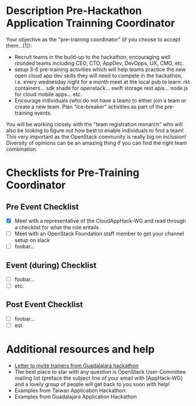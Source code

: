 # Description Pre-Hackathon Application Trainning Coordinator

Your objective as the "pre-training coordinator" (if you choose to accept them...[1]):
 * Recruit teams in the build-up to the hackathon, encouraging well rounded teams including CEO, CTO, AppDev, DevOpps, UX, CMO, etc.
 * setup 3-6 pre-training activities which will help teams practice the new open cloud app dev skills they will need to compete in the hackathon, i.e. every wednesday night for a month meet at the local pub to learn: rkt containers... sdk shade for openstack... swift storage rest apis... node.js for cloud mobile apps... etc.
 * Encourage individuals (who do not have a team) to either join a team or create a new team.  Plan "ice-breaker" activities as part of the pre-training events.

You will be working closely with the "team registration monarch" who will also be looking to figure out how best to enable individuals to find a team!  This very important as the OpenStack community is really big on inclusion!  Diversity of opinions can be an amazing thing if you can find the right team combination.

# Checklists for Pre-Training Coordinator

## Pre Event Checklist

- [X] Meet with a representative of the CloudAppHack-WG and read through a checklist for what the role entails.
- [ ] Meet with an OpenStack Foundation staff member to get your channel setup on slack
- [ ] foobar...

## Event (during) Checklist

- [ ] foobar...
- [ ] etc.

## Post Event Checklist

- [ ] foobar...
- [ ] est.

# Additional resources and help

 * [Letter to invite trainers from Guadalajara hackathon](https://docs.google.com/document/d/1xTpzNlcERRi5loUOKJ3XImnm_BNJ84v1EPvmtlfivqk/edit)
 * The best place to star with any question is OpenStack User-Committee mailing list (preface the subject line of your email with [AppHack-WG] and a lovely group of people will get back to you soon with help!
 * Examples from Taiwan Application Hackathon: 
 * Examples from Guadalajara Application Hackathon
